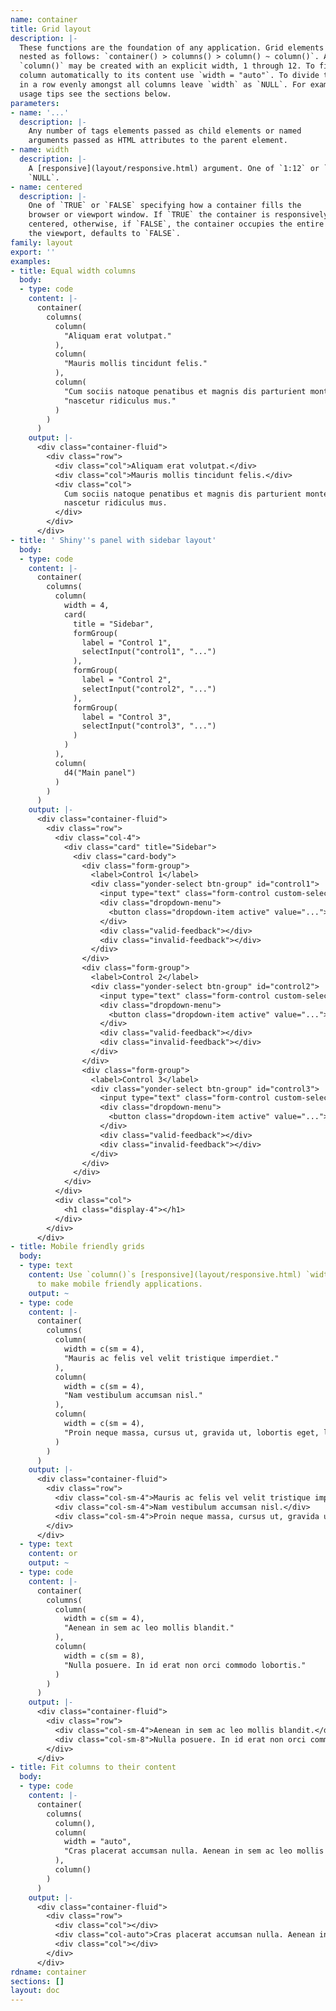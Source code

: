```yaml
---
name: container
title: Grid layout
description: |-
  These functions are the foundation of any application. Grid elements are
  nested as follows: `container() > columns() > column() ~ column()`. A
  `column()` may be created with an explicit width, 1 through 12. To fit a
  column automatically to its content use `width = "auto"`. To divide the space
  in a row evenly amongst all columns leave `width` as `NULL`. For examples and
  usage tips see the sections below.
parameters:
- name: '...'
  description: |-
    Any number of tags elements passed as child elements or named
    arguments passed as HTML attributes to the parent element.
- name: width
  description: |-
    A [responsive](layout/responsive.html) argument. One of `1:12` or `"auto"`, defaults to
    `NULL`.
- name: centered
  description: |-
    One of `TRUE` or `FALSE` specifying how a container fills the
    browser or viewport window. If `TRUE` the container is responsively
    centered, otherwise, if `FALSE`, the container occupies the entire width of
    the viewport, defaults to `FALSE`.
family: layout
export: ''
examples:
- title: Equal width columns
  body:
  - type: code
    content: |-
      container(
        columns(
          column(
            "Aliquam erat volutpat."
          ),
          column(
            "Mauris mollis tincidunt felis."
          ),
          column(
            "Cum sociis natoque penatibus et magnis dis parturient montes,",
            "nascetur ridiculus mus."
          )
        )
      )
    output: |-
      <div class="container-fluid">
        <div class="row">
          <div class="col">Aliquam erat volutpat.</div>
          <div class="col">Mauris mollis tincidunt felis.</div>
          <div class="col">
            Cum sociis natoque penatibus et magnis dis parturient montes,
            nascetur ridiculus mus.
          </div>
        </div>
      </div>
- title: ' Shiny''s panel with sidebar layout'
  body:
  - type: code
    content: |-
      container(
        columns(
          column(
            width = 4,
            card(
              title = "Sidebar",
              formGroup(
                label = "Control 1",
                selectInput("control1", "...")
              ),
              formGroup(
                label = "Control 2",
                selectInput("control2", "...")
              ),
              formGroup(
                label = "Control 3",
                selectInput("control3", "...")
              )
            )
          ),
          column(
            d4("Main panel")
          )
        )
      )
    output: |-
      <div class="container-fluid">
        <div class="row">
          <div class="col-4">
            <div class="card" title="Sidebar">
              <div class="card-body">
                <div class="form-group">
                  <label>Control 1</label>
                  <div class="yonder-select btn-group" id="control1">
                    <input type="text" class="form-control custom-select" data-toggle="dropdown" placeholder="..."/>
                    <div class="dropdown-menu">
                      <button class="dropdown-item active" value="...">...</button>
                    </div>
                    <div class="valid-feedback"></div>
                    <div class="invalid-feedback"></div>
                  </div>
                </div>
                <div class="form-group">
                  <label>Control 2</label>
                  <div class="yonder-select btn-group" id="control2">
                    <input type="text" class="form-control custom-select" data-toggle="dropdown" placeholder="..."/>
                    <div class="dropdown-menu">
                      <button class="dropdown-item active" value="...">...</button>
                    </div>
                    <div class="valid-feedback"></div>
                    <div class="invalid-feedback"></div>
                  </div>
                </div>
                <div class="form-group">
                  <label>Control 3</label>
                  <div class="yonder-select btn-group" id="control3">
                    <input type="text" class="form-control custom-select" data-toggle="dropdown" placeholder="..."/>
                    <div class="dropdown-menu">
                      <button class="dropdown-item active" value="...">...</button>
                    </div>
                    <div class="valid-feedback"></div>
                    <div class="invalid-feedback"></div>
                  </div>
                </div>
              </div>
            </div>
          </div>
          <div class="col">
            <h1 class="display-4"></h1>
          </div>
        </div>
      </div>
- title: Mobile friendly grids
  body:
  - type: text
    content: Use `column()`s [responsive](layout/responsive.html) `width` argument
      to make mobile friendly applications.
    output: ~
  - type: code
    content: |-
      container(
        columns(
          column(
            width = c(sm = 4),
            "Mauris ac felis vel velit tristique imperdiet."
          ),
          column(
            width = c(sm = 4),
            "Nam vestibulum accumsan nisl."
          ),
          column(
            width = c(sm = 4),
            "Proin neque massa, cursus ut, gravida ut, lobortis eget, lacus."
          )
        )
      )
    output: |-
      <div class="container-fluid">
        <div class="row">
          <div class="col-sm-4">Mauris ac felis vel velit tristique imperdiet.</div>
          <div class="col-sm-4">Nam vestibulum accumsan nisl.</div>
          <div class="col-sm-4">Proin neque massa, cursus ut, gravida ut, lobortis eget, lacus.</div>
        </div>
      </div>
  - type: text
    content: or
    output: ~
  - type: code
    content: |-
      container(
        columns(
          column(
            width = c(sm = 4),
            "Aenean in sem ac leo mollis blandit."
          ),
          column(
            width = c(sm = 8),
            "Nulla posuere. In id erat non orci commodo lobortis."
          )
        )
      )
    output: |-
      <div class="container-fluid">
        <div class="row">
          <div class="col-sm-4">Aenean in sem ac leo mollis blandit.</div>
          <div class="col-sm-8">Nulla posuere. In id erat non orci commodo lobortis.</div>
        </div>
      </div>
- title: Fit columns to their content
  body:
  - type: code
    content: |-
      container(
        columns(
          column(),
          column(
            width = "auto",
            "Cras placerat accumsan nulla. Aenean in sem ac leo mollis blandit."
          ),
          column()
        )
      )
    output: |-
      <div class="container-fluid">
        <div class="row">
          <div class="col"></div>
          <div class="col-auto">Cras placerat accumsan nulla. Aenean in sem ac leo mollis blandit.</div>
          <div class="col"></div>
        </div>
      </div>
rdname: container
sections: []
layout: doc
---
```

